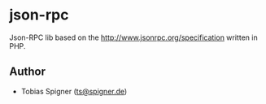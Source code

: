 # json-rpc

Json-RPC lib based on the http://www.jsonrpc.org/specification written in PHP.

## Author

* Tobias Spigner (ts@spigner.de)

